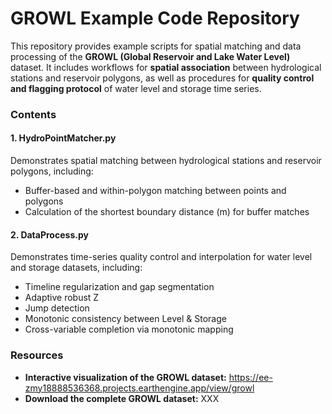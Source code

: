 # **GROWL Example Code Repository**

This repository provides example scripts for  spatial matching and data processing of the **GROWL (Global Reservoir and Lake Water Level)** dataset. It includes workflows for **spatial association** between hydrological stations and reservoir polygons, as well as procedures for **quality control and flagging protocol** of water level and storage time series.

### **Contents**

#### **1. HydroPointMatcher.py**

Demonstrates spatial matching between hydrological stations and reservoir polygons, including:

- Buffer-based and within-polygon matching between points and polygons
- Calculation of the shortest boundary distance (m) for buffer matches

#### **2. DataProcess.py**

Demonstrates time-series quality control and interpolation for water level and storage datasets, including:

- Timeline regularization and gap segmentation
- Adaptive robust Z 
- Jump detection
- Monotonic consistency between Level & Storage
- Cross-variable completion via monotonic mapping

### **Resources**

- **Interactive visualization of the GROWL dataset:** https://ee-zmy18888536368.projects.earthengine.app/view/growl
- **Download the complete GROWL dataset:** XXX
